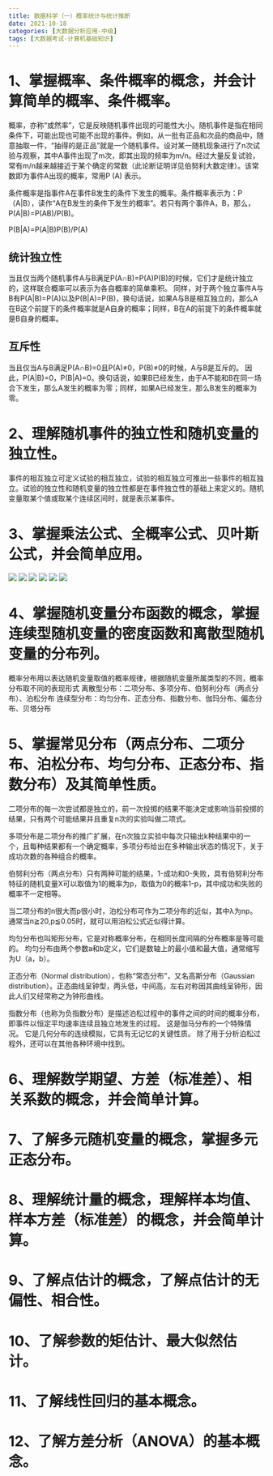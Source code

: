 ```yaml
---
title: 数据科学（一）概率统计与统计推断
date: 2021-10-18
categories: [大数据分析应用-中级]
tags: [大数据考试-计算机基础知识]
---
```



# 1、掌握概率、条件概率的概念，并会计算简单的概率、条件概率。

概率，亦称“或然率”，它是反映随机事件出现的可能性大小。随机事件是指在相同条件下，可能出现也可能不出现的事件。例如，从一批有正品和次品的商品中，随意抽取一件，“抽得的是正品”就是一个随机事件。设对某一随机现象进行了n次试验与观察，其中A事件出现了m次，即其出现的频率为m/n。经过大量反复试验，常有m/n越来越接近于某个确定的常数（此论断证明详见伯努利大数定律）。该常数即为事件A出现的概率，常用P (A) 表示。


条件概率是指事件A在事件B发生的条件下发生的概率。条件概率表示为：P（A|B），读作“A在B发生的条件下发生的概率”。若只有两个事件A，B，那么，P(A|B)=P(AB)/P(B)。

P(B|A)=P(A|B)P(B)/P(A)

## 统计独立性
当且仅当两个随机事件A与B满足P(A∩B)=P(A)P(B)的时候，它们才是统计独立的，这样联合概率可以表示为各自概率的简单乘积。
同样，对于两个独立事件A与B有P(A|B)=P(A)以及P(B|A)=P(B)，换句话说，如果A与B是相互独立的，那么A在B这个前提下的条件概率就是A自身的概率；同样，B在A的前提下的条件概率就是B自身的概率。

## 互斥性
当且仅当A与B满足P(A∩B)=0且P(A)≠0，P(B)≠0的时候，A与B是互斥的。
因此，P(A|B)=0，P(B|A)=0。换句话说，如果B已经发生，由于A不能和B在同一场合下发生，那么A发生的概率为零；同样，如果A已经发生，那么B发生的概率为零。

# 2、理解随机事件的独立性和随机变量的独立性。
事件的相互独立可定义试验的相互独立，试验的相互独立可推出一些事件的相互独立。试验的独立性和随机变量的独立性都是在事件独立性的基础上来定义的。随机变量取某个值或取某个连续区间时，就是表示某事件。

# 3、掌握乘法公式、全概率公式、贝叶斯公式，并会简单应用。
![](/images/bigdata/4-1.png)
![](/images/bigdata/4-2.png)
![](/images/bigdata/4-3.png)
![](/images/bigdata/4-4.png)
![](/images/bigdata/4-5.png)
![](/images/bigdata/4-6.png)
# 4、掌握随机变量分布函数的概念，掌握连续型随机变量的密度函数和离散型随机变量的分布列。
概率分布用以表达随机变量取值的概率规律，根据随机变量所属类型的不同，概率分布取不同的表现形式
离散型分布：二项分布、多项分布、伯努利分布（两点分布）、泊松分布
连续型分布：均匀分布、正态分布、指数分布、伽玛分布、偏态分布、贝塔分布

# 5、掌握常见分布（两点分布、二项分布、泊松分布、均匀分布、正态分布、指数分布）及其简单性质。

二项分布的每一次尝试都是独立的，前一次投掷的结果不能决定或影响当前投掷的结果，只有两个可能结果并且重复n次的实验叫做二项式。

多项分布是二项分布的推广扩展，在n次独立实验中每次只输出k种结果中的一个，且每种结果都有一个确定概率，多项分布给出在多种输出状态的情况下，关于成功次数的各种组合的概率。

伯努利分布（两点分布）只有两种可能的结果，1-成功和0-失败，具有伯努利分布特征的随机变量X可以取值为1的概率为p，取值为0的概率1-p，其中成功和失败的概率不一定相等。

当二项分布的n很大而p很小时，泊松分布可作为二项分布的近似，其中λ为np。通常当n≧20,p≦0.05时，就可以用泊松公式近似得计算。

均匀分布也叫矩形分布，它是对称概率分布，在相同长度间隔的分布概率是等可能的。 均匀分布由两个参数a和b定义，它们是数轴上的最小值和最大值，通常缩写为U（a，b）。

正态分布（Normal distribution），也称“常态分布”，又名高斯分布（Gaussian distribution）。正态曲线呈钟型，两头低，中间高，左右对称因其曲线呈钟形，因此人们又经常称之为钟形曲线。

指数分布（也称为负指数分布）是描述泊松过程中的事件之间的时间的概率分布，即事件以恒定平均速率连续且独立地发生的过程。 这是伽马分布的一个特殊情况。 它是几何分布的连续模拟，它具有无记忆的关键性质。 除了用于分析泊松过程外，还可以在其他各种环境中找到。

# 6、理解数学期望、方差（标准差）、相关系数的概念，并会简单计算。

# 7、了解多元随机变量的概念，掌握多元正态分布。

# 8、理解统计量的概念，理解样本均值、样本方差（标准差）的概念，并会简单计算。

# 9、了解点估计的概念，了解点估计的无偏性、相合性。

# 10、了解参数的矩估计、最大似然估计。

# 11、了解线性回归的基本概念。

# 12、了解方差分析（ANOVA）的基本概念。